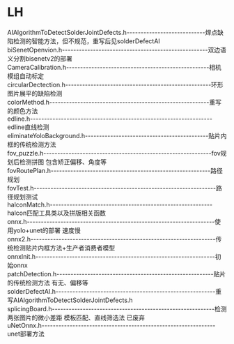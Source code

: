 # LH
AIAlgorithmToDetectSolderJointDefects.h----------------------------焊点缺陷检测的智能方法，但不规范，重写后见solderDefectAI  
biSenetOpenvion.h----------------------------------------------------双边语义分割bisenetv2的部署  
CameraCalibration.h---------------------------------------------------相机模组自动标定  
circularDectection.h----------------------------------------------------环形图片展平的缺陷检测  
colorMethod.h---------------------------------------------------------重写的颜色方法  
edline.h-----------------------------------------------------------------edline直线检测  
eliminateYoloBackground.h--------------------------------------------贴片内框的传统检测方法  
fov_puzzle.h------------------------------------------------------------fov规划后检测拼图 包含矫正偏移、角度等  
fovRoutePlan.h---------------------------------------------------------路径规划  
fovTest.h-----------------------------------------------------------------路径规划测试  
halconMatch.h----------------------------------------------------------halcon匹配工具类以及拼版相关函数  
onnx.h-------------------------------------------------------------------使用yolo+unet的部署 速度慢  
onnx2.h------------------------------------------------------------------传统检测贴片内框方法+生产者消费者模型  
onnxInit.h----------------------------------------------------------------初始onnx  
patchDetection.h--------------------------------------------------------贴片的传统检测方法 有无、偏移等  
solderDefectAI.h---------------------------------------------------------重写AIAlgorithmToDetectSolderJointDefects.h   
splicingBoard.h----------------------------------------------------------检测两张图片的微小差距 模板匹配、直线筛选法 已废弃  
uNetOnnx.h--------------------------------------------------------------unet部署方法   
